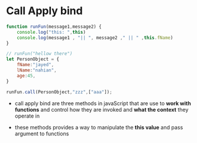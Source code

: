 # Call Apply bind

```js
function runFun(message1,message2) {
    console.log("this: ",this)
    console.log(message1 , "|| ", message2 ," || " ,this.fName)
}

// runFun("hellow there")
let PersonObject = {
    fName:"jayed",
    lName:"nahian",
    age:45,
}

runFun.call(PersonObject,"zzz",["aaa"]);
```

- call apply bind are three methods in javaScript that are use to **work with functions** and control how they are invoked and **what the context** they operate in

- these methods provides a way to manipulate the **this value** and pass argument to functions

